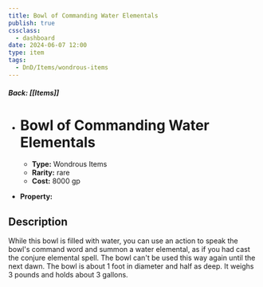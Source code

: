```yaml
---
title: Bowl of Commanding Water Elementals
publish: true
cssclass:
  - dashboard
date: 2024-06-07 12:00
type: item
tags:
  - DnD/Items/wondrous-items
---
```


##### Back: [[Items]]

- # Bowl of Commanding Water Elementals

    - **Type:** Wondrous Items
    - **Rarity:** rare
    - **Cost:** 8000 gp
- **Property:** 



## Description 

While this bowl is filled with water, you can use an action to speak the bowl's command word and summon a water elemental, as if you had cast the conjure elemental spell. The bowl can't be used this way again until the next dawn. The bowl is about 1 foot in diameter and half as deep. It weighs 3 pounds and holds about 3 gallons.
